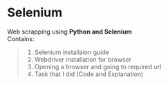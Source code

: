 # Selenium
Web scrapping using **Python and Selenium**  
Contains:
>1. Selenium installaion guide
>2. Webdriver installation for browser
>3. Opening a browser and going to required url
>4. Task that I did (Code and Explanation)
